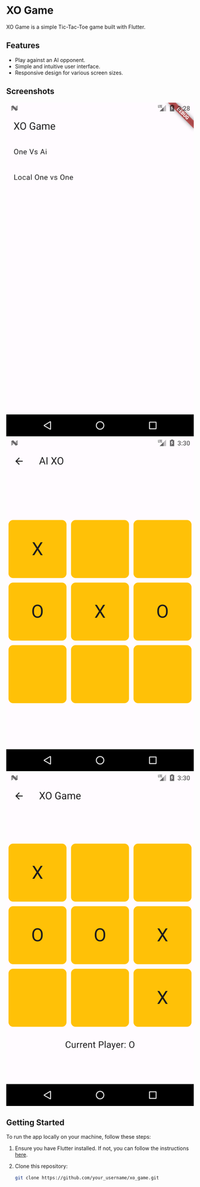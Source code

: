 # XO Game

XO Game is a simple Tic-Tac-Toe game built with Flutter.

## Features

- Play against an AI opponent.
- Simple and intuitive user interface.
- Responsive design for various screen sizes.

## Screenshots
![Home Screen](screenshots/1.png)
![One vs AI](screenshots/2.png)
![One vs One](screenshots/3.png)



## Getting Started

To run the app locally on your machine, follow these steps:

1. Ensure you have Flutter installed. If not, you can follow the instructions [here](https://flutter.dev/docs/get-started/install).
2. Clone this repository:

   ```bash
   git clone https://github.com/your_username/xo_game.git
